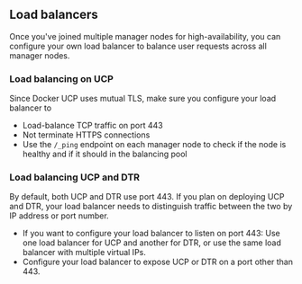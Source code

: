 ## Load balancers

Once you've joined multiple manager nodes for high-availability, you can configure your own load balancer to balance
user requests across all manager nodes.

### Load balancing on UCP

Since Docker UCP uses mutual TLS, make sure you configure your load balancer to
* Load-balance TCP traffic on port 443
* Not terminate HTTPS connections
* Use the `/_ping` endpoint on each manager node to check if the node is healthy and if it should in the balancing pool

### Load balancing UCP and DTR

By default, both UCP and DTR use port 443. If you plan on deploying UCP and DTR, your load balancer needs to distinguish
traffic between the two by IP address or port number.

* If you want to configure your load balancer to listen on port 443: Use one load balancer for UCP and another for DTR,
or use the same load balancer with multiple virtual IPs.
* Configure your load balancer to expose UCP or DTR on a port other than 443.